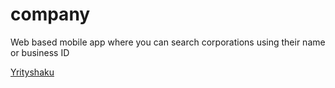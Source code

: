 # company
Web based mobile app where you can search corporations using their name or business ID

[Yrityshaku](https://play.google.com/store/apps/details?id=com.yrityshaku.v1)
